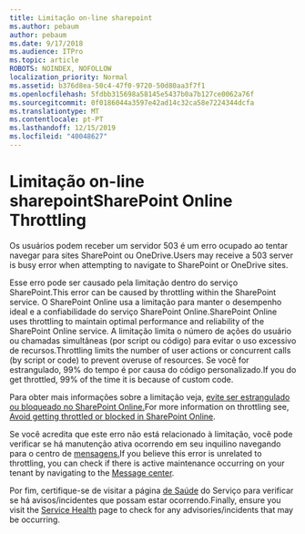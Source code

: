 ```yaml
---
title: Limitação on-line sharepoint
ms.author: pebaum
author: pebaum
ms.date: 9/17/2018
ms.audience: ITPro
ms.topic: article
ROBOTS: NOINDEX, NOFOLLOW
localization_priority: Normal
ms.assetid: b376d8ea-50c4-47f0-9720-50d80aa3f7f1
ms.openlocfilehash: 5fdbb315698a58145e5437b0a7b127ce0062a76f
ms.sourcegitcommit: 0f0186044a3597e42ad14c32ca58e7224344dcfa
ms.translationtype: MT
ms.contentlocale: pt-PT
ms.lasthandoff: 12/15/2019
ms.locfileid: "40048627"
---
```

# <a name="sharepoint-online-throttling"></a><span data-ttu-id="5e4be-102">Limitação on-line sharepoint</span><span class="sxs-lookup"><span data-stu-id="5e4be-102">SharePoint Online Throttling</span></span>

<span data-ttu-id="5e4be-103">Os usuários podem receber um servidor 503 é um erro ocupado ao tentar navegar para sites SharePoint ou OneDrive.</span><span class="sxs-lookup"><span data-stu-id="5e4be-103">Users may receive a 503 server is busy error when attempting to navigate to SharePoint or OneDrive sites.</span></span> 

<span data-ttu-id="5e4be-104">Esse erro pode ser causado pela limitação dentro do serviço SharePoint.</span><span class="sxs-lookup"><span data-stu-id="5e4be-104">This error can be caused by throttling within the SharePoint service.</span></span> <span data-ttu-id="5e4be-105">O SharePoint Online usa a limitação para manter o desempenho ideal e a confiabilidade do serviço SharePoint Online.</span><span class="sxs-lookup"><span data-stu-id="5e4be-105">SharePoint Online uses throttling to maintain optimal performance and reliability of the SharePoint Online service.</span></span> <span data-ttu-id="5e4be-106">A limitação limita o número de ações do usuário ou chamadas simultâneas (por script ou código) para evitar o uso excessivo de recursos.</span><span class="sxs-lookup"><span data-stu-id="5e4be-106">Throttling limits the number of user actions or concurrent calls (by script or code) to prevent overuse of resources.</span></span> <span data-ttu-id="5e4be-107">Se você for estrangulado, 99% do tempo é por causa do código personalizado.</span><span class="sxs-lookup"><span data-stu-id="5e4be-107">If you do get throttled, 99% of the time it is because of custom code.</span></span>

<span data-ttu-id="5e4be-108">Para obter mais informações sobre a limitação veja, [evite ser estrangulado ou bloqueado no SharePoint Online.](https://docs.microsoft.com/sharepoint/dev/general-development/how-to-avoid-getting-throttled-or-blocked-in-sharepoint-online)</span><span class="sxs-lookup"><span data-stu-id="5e4be-108">For more information on throttling see, [Avoid getting throttled or blocked in SharePoint Online](https://docs.microsoft.com/sharepoint/dev/general-development/how-to-avoid-getting-throttled-or-blocked-in-sharepoint-online).</span></span>

<span data-ttu-id="5e4be-109">Se você acredita que este erro não está relacionado à limitação, você pode verificar se há manutenção ativa ocorrendo em seu inquilino navegando para o centro de [mensagens.](https://portal.office.com/adminportal/home#/MessageCenter)</span><span class="sxs-lookup"><span data-stu-id="5e4be-109">If you believe this error is unrelated to throttling, you can check if there is active maintenance occurring on your tenant by navigating to the [Message center](https://portal.office.com/adminportal/home#/MessageCenter).</span></span>

 <span data-ttu-id="5e4be-110">Por fim, certifique-se de visitar a página [de Saúde](https://portal.office.com/adminportal/home#/servicehealth) do Serviço para verificar se há avisos/incidentes que possam estar ocorrendo.</span><span class="sxs-lookup"><span data-stu-id="5e4be-110">Finally, ensure you visit the [Service Health](https://portal.office.com/adminportal/home#/servicehealth) page to check for any advisories/incidents that may be occurring.</span></span>

